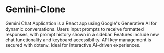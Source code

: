 # Gemini-Clone
Gemini Chat Application is a React app using Google's Generative AI for dynamic conversations. Users input prompts to receive formatted responses, with prompt history shown in a sidebar. Features include new chat functionality and keyboard accessibility. API key management is secured with dotenv. Ideal for interactive AI-driven experiences.
